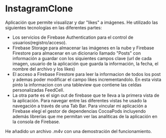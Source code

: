 # InstagramClone
Aplicación que permite visualizar y dar "likes" a imágenes.
He utilizado las siguientes tecnologías en las diferentes partes:
- Los servicios de Firebase Authentication para el control de usuarios(registro/acceso). 
- Firebase Storage para almacenar las imágenes en la nube y Firebase Firestore para almacenar en un dicionario llamado "Posts" con información a guardar con los siquientes campos clave (url de cada imagen, 
usuario de la aplicación que guarda la información, la fecha, el nombre del archivo y los likes) 
- El acceso a Firebase Firestore para leer la informacion de todos los post y ademas poder modificar el campo likes incrementandolo. En esta vista pinto la 
informacion con una tableview que contiene las celdas personalizadas FeedCell.
- La otra parte es el sign out de firebase que te lleva a la primera vista de la aplicación. 
Para navegar entre las diferentes vistas he usado la navegación a través de una Tab Bar.
Para vincular mi aplicación a Firebase elegí el gestor de dependencias CocoaPods incluyendo además librerías que me permitan ver las analiticas de la
aplicación en la consola de Firebase. 

He añadido un archivo .m4v con una demostración del funcionamiento.
